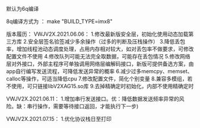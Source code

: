 
默认为6q编译

8q编译方式为 ： make "BUILD_TYPE=imx8"

版本履历：
VWJV2X.2021.06.06：
1.修改最新版安全层，初始化使用动态加载第三方库
2.安全层签名验签减少多余操作（过多的判断及压栈操作）
3.降低丢包率，增加线程池动态调度处理，占用内存相对较大，如对丢包率不做要求，可修改配置文件不使用
4.修改队列可能无法完全取数据，可能存在丢包情况
5.修改网络层对外接口，外部主程序可单独调用网络层编解码接口，新版可提供备选方案，由app自行编写发送流程，可降低发送异常的概率
6.减少过多memcpy、memset、calloc等操作，可适当降低cpu
7.修改配置文件，简化个别变量
8.兼容多模组，若不使用，可只链接libV2XAG15.so库
9.去掉精确定时初始化，内部不使用精确定时

VWJV2X.2021.06.11：
1.增加串行发送接口。优：降低数据发送频率异常的风险。缺：串行操作，需要等待接口返回，才能执行下一步)

VWJV2X.2021.07.15：
1.优化协议栈日至打印